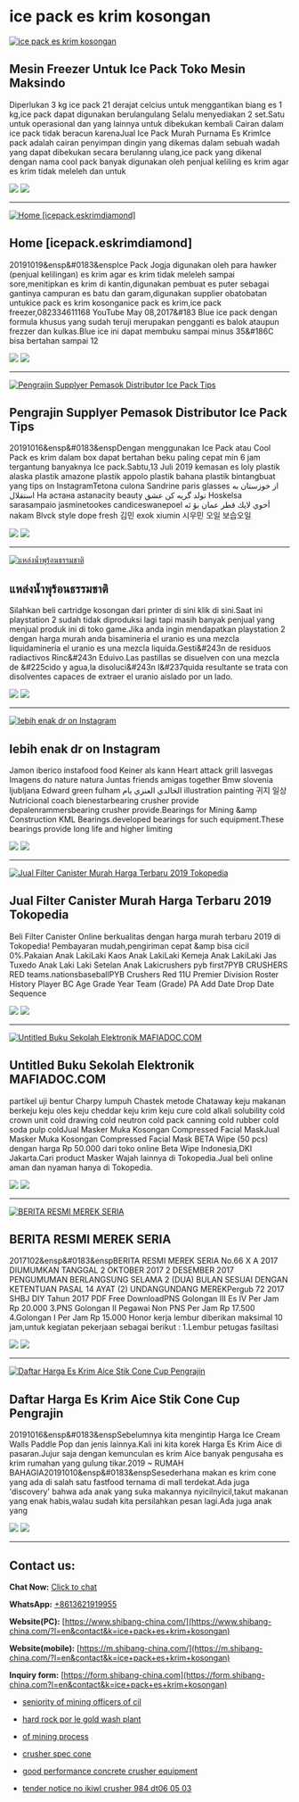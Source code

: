 # ice pack es krim kosongan

<a href="https://swt.shibang-china.com/?l=en&img&k=ice+pack+es+krim+kosongan" target="_blank">![ice pack es krim kosongan](http://static.shibang-china.com/all-800x300/1517.jpg)</a>

## Mesin Freezer Untuk Ice Pack Toko Mesin Maksindo
Diperlukan 3 kg ice pack 21 derajat celcius untuk menggantikan biang es 1 kg,ice pack dapat digunakan berulangulang Selalu menyediakan 2 set.Satu untuk operasional dan yang lainnya untuk dibekukan kembali Cairan dalam ice pack tidak beracun karenaJual Ice Pack Murah Purnama Es KrimIce pack adalah cairan penyimpan dingin yang dikemas dalam sebuah wadah yang dapat dibekukan secara berulanng ulang,ice pack yang dikenal dengan nama cool pack banyak digunakan oleh penjual keliling es krim agar es krim tidak meleleh dan untuk


<a href="https://whatsapp.shibangsoft.com/WhatsApp.php" target="_blank" title="WhatsApp">![](http://static.shibang-china.com/icon/whatsapp.png)</a> <a href="https://swt.shibang-china.com/?l=en&icon&k=ice+pack+es+krim+kosongan" target="_blank">![](http://static.shibang-china.com/icon/chat-en.png)</a>

---

<a href="https://swt.shibang-china.com/?l=en&img&k=ice+pack+es+krim+kosongan" target="_blank">![Home [icepack.eskrimdiamond]](http://static.shibang-china.com/all-800x300/636.jpg)</a>

## Home [icepack.eskrimdiamond]
20191019&ensp&#0183&enspIce Pack Jogja digunakan oleh para hawker (penjual kelilingan) es krim agar es krim tidak meleleh sampai sore,menitipkan es krim di kantin,digunakan pembuat es puter sebagai gantinya campuran es batu dan garam,digunakan supplier obatobatan untukice pack es krim kosonganice pack es krim,ice pack freezer,082334611168 YouTube May 08,2017&#183 Blue ice pack dengan formula khusus yang sudah teruji merupakan pengganti es balok ataupun frezzer dan kulkas.Blue ice ini dapat membuku sampai minus 35&#186C bisa bertahan sampai 12


<a href="https://whatsapp.shibangsoft.com/WhatsApp.php" target="_blank" title="WhatsApp">![](http://static.shibang-china.com/icon/whatsapp.png)</a> <a href="https://swt.shibang-china.com/?l=en&icon&k=ice+pack+es+krim+kosongan" target="_blank">![](http://static.shibang-china.com/icon/chat-en.png)</a>

---

<a href="https://swt.shibang-china.com/?l=en&img&k=ice+pack+es+krim+kosongan" target="_blank">![Pengrajin Supplyer Pemasok Distributor Ice Pack Tips](http://static.shibang-china.com/all-800x300/1375.jpg)</a>

## Pengrajin Supplyer Pemasok Distributor Ice Pack Tips
20191016&ensp&#0183&enspDengan menggunakan Ice Pack atau Cool Pack es krim dalam box dapat bertahan beku paling cepat min 6 jam tergantung banyaknya Ice pack.Sabtu,13 Juli 2019 kemasan es loly plastik alaska plastik amazone plastik appolo plastik bahana plastik bintangbuat yang tips on InstagramTetona culona Sandrine paris glasses از خوزستان به استقلال На астана astanacity beauty تولد گریه کن عشق Hoskelsa sarasampaio jasminetookes candiceswanepoel أخوي لايك قطر عمان بۆ ئه nakam Blvck style dope fresh 김민 exok xiumin 시우민 오일 보습오일


<a href="https://whatsapp.shibangsoft.com/WhatsApp.php" target="_blank" title="WhatsApp">![](http://static.shibang-china.com/icon/whatsapp.png)</a> <a href="https://swt.shibang-china.com/?l=en&icon&k=ice+pack+es+krim+kosongan" target="_blank">![](http://static.shibang-china.com/icon/chat-en.png)</a>

---

<a href="https://swt.shibang-china.com/?l=en&img&k=ice+pack+es+krim+kosongan" target="_blank">![แหล่งน้ำพุร้อนธรรมชาติ](http://static.shibang-china.com/all-800x300/1387.jpg)</a>

## แหล่งน้ำพุร้อนธรรมชาติ
Silahkan beli cartridge kosongan dari printer di sini klik di sini.Saat ini playstation 2 sudah tidak diproduksi lagi tapi masih banyak penjual yang menjual produk ini di toko game.Jika anda ingin mendapatkan playstation 2 dengan harga murah anda bisamineria el uranio es una mezcla liquidamineria el uranio es una mezcla liquida.Gesti&#243n de residuos radiactivos Rinc&#243n Eduivo.Las pastillas se disuelven con una mezcla de &#225cido y agua,la disoluci&#243n l&#237quida resultante se trata con disolventes capaces de extraer el uranio aislado por un lado.


<a href="https://whatsapp.shibangsoft.com/WhatsApp.php" target="_blank" title="WhatsApp">![](http://static.shibang-china.com/icon/whatsapp.png)</a> <a href="https://swt.shibang-china.com/?l=en&icon&k=ice+pack+es+krim+kosongan" target="_blank">![](http://static.shibang-china.com/icon/chat-en.png)</a>

---

<a href="https://swt.shibang-china.com/?l=en&img&k=ice+pack+es+krim+kosongan" target="_blank">![lebih enak dr on Instagram](http://static.shibang-china.com/all-800x300/152.jpg)</a>

## lebih enak dr on Instagram
Jamon iberico instafood food Keiner als kann Heart attack grill lasvegas Imagens do nature natura Juntas friends amigas together Bmw slovenia ljubljana Edward green fulham الخالدي العنزي يام illustration painting 귀지 일상 Nutricional coach bienestarbearing crusher provide depalenrammersbearing crusher provide.Bearings for Mining &amp Construction KML Bearings.developed bearings for such equipment.These bearings provide long life and higher limiting


<a href="https://whatsapp.shibangsoft.com/WhatsApp.php" target="_blank" title="WhatsApp">![](http://static.shibang-china.com/icon/whatsapp.png)</a> <a href="https://swt.shibang-china.com/?l=en&icon&k=ice+pack+es+krim+kosongan" target="_blank">![](http://static.shibang-china.com/icon/chat-en.png)</a>

---

<a href="https://swt.shibang-china.com/?l=en&img&k=ice+pack+es+krim+kosongan" target="_blank">![Jual Filter Canister Murah Harga Terbaru 2019 Tokopedia](http://static.shibang-china.com/all-800x300/1454.jpg)</a>

## Jual Filter Canister Murah Harga Terbaru 2019 Tokopedia
Beli Filter Canister Online berkualitas dengan harga murah terbaru 2019 di Tokopedia! Pembayaran mudah,pengiriman cepat &amp bisa cicil 0%.Pakaian Anak LakiLaki Kaos Anak LakiLaki Kemeja Anak LakiLaki Jas Tuxedo Anak Laki Laki Setelan Anak Lakicrushers pyb first7PYB CRUSHERS RED teams.nationsbaseballPYB Crushers Red 11U Premier Division Roster History Player BC Age Grade Year Team (Grade) PA Add Date Drop Date Sequence


<a href="https://whatsapp.shibangsoft.com/WhatsApp.php" target="_blank" title="WhatsApp">![](http://static.shibang-china.com/icon/whatsapp.png)</a> <a href="https://swt.shibang-china.com/?l=en&icon&k=ice+pack+es+krim+kosongan" target="_blank">![](http://static.shibang-china.com/icon/chat-en.png)</a>

---

<a href="https://swt.shibang-china.com/?l=en&img&k=ice+pack+es+krim+kosongan" target="_blank">![Untitled Buku Sekolah Elektronik MAFIADOC.COM](http://static.shibang-china.com/all-800x300/1136.jpg)</a>

## Untitled Buku Sekolah Elektronik MAFIADOC.COM
partikel uji bentur Charpy lumpuh Chastek metode Chataway keju makanan berkeju keju oles keju cheddar keju krim keju cure cold alkali solubility cold crown unit cold drawing cold neutron cold pack canning cold rubber cold soda pulp coldJual Masker Muka Kosongan Compressed Facial MaskJual Masker Muka Kosongan Compressed Facial Mask BETA Wipe (50 pcs) dengan harga Rp 50.000 dari toko online Beta Wipe Indonesia,DKI Jakarta.Cari product Masker Wajah lainnya di Tokopedia.Jual beli online aman dan nyaman hanya di Tokopedia.


<a href="https://whatsapp.shibangsoft.com/WhatsApp.php" target="_blank" title="WhatsApp">![](http://static.shibang-china.com/icon/whatsapp.png)</a> <a href="https://swt.shibang-china.com/?l=en&icon&k=ice+pack+es+krim+kosongan" target="_blank">![](http://static.shibang-china.com/icon/chat-en.png)</a>

---

<a href="https://swt.shibang-china.com/?l=en&img&k=ice+pack+es+krim+kosongan" target="_blank">![BERITA RESMI MEREK SERIA](http://static.shibang-china.com/all-800x300/518.jpg)</a>

## BERITA RESMI MEREK SERIA
2017102&ensp&#0183&enspBERITA RESMI MEREK SERIA No.66 X A 2017 DIUMUMKAN TANGGAL 2 OKTOBER 2017 2 DESEMBER 2017 PENGUMUMAN BERLANGSUNG SELAMA 2 (DUA) BULAN SESUAI DENGAN KETENTUAN PASAL 14 AYAT (2) UNDANGUNDANG MEREKPergub 72 2017 SHBJ DIY Tahun 2017 PDF Free DownloadPNS Golongan III Es IV Per Jam Rp 20.000 3.PNS Golongan II Pegawai Non PNS Per Jam Rp 17.500 4.Golongan I Per Jam Rp 15.000 Honor kerja lembur diberikan maksimal 10 jam,untuk kegiatan pekerjaan sebagai berikut : 1.Lembur petugas fasiltasi


<a href="https://whatsapp.shibangsoft.com/WhatsApp.php" target="_blank" title="WhatsApp">![](http://static.shibang-china.com/icon/whatsapp.png)</a> <a href="https://swt.shibang-china.com/?l=en&icon&k=ice+pack+es+krim+kosongan" target="_blank">![](http://static.shibang-china.com/icon/chat-en.png)</a>

---

<a href="https://swt.shibang-china.com/?l=en&img&k=ice+pack+es+krim+kosongan" target="_blank">![Daftar Harga Es Krim Aice Stik Cone Cup Pengrajin](http://static.shibang-china.com/all-800x300/1479.jpg)</a>

## Daftar Harga Es Krim Aice Stik Cone Cup Pengrajin
20191016&ensp&#0183&enspSebelumnya kita mengintip Harga Ice Cream Walls Paddle Pop dan jenis lainnya.Kali ini kita korek Harga Es Krim Aice di pasaran.Jujur saja dengan kemunculan es krim Aice banyak pengusaha es krim rumahan yang gulung tikar.2019 ~ RUMAH BAHAGIA20191010&ensp&#0183&enspSesederhana makan es krim cone yang ada di salah satu fastfood ternama di mall terdekat.Ada juga 'discovery' bahwa ada anak yang suka makannya nyicilnyicil,takut makanan yang enak habis,walau sudah kita persilahkan pesan lagi.Ada juga anak yang


<a href="https://whatsapp.shibangsoft.com/WhatsApp.php" target="_blank" title="WhatsApp">![](http://static.shibang-china.com/icon/whatsapp.png)</a> <a href="https://swt.shibang-china.com/?l=en&icon&k=ice+pack+es+krim+kosongan" target="_blank">![](http://static.shibang-china.com/icon/chat-en.png)</a>

---
## Contact us:

**Chat Now:** [Click to chat](https://swt.shibang-china.com?l=en&contact&k=ice+pack+es+krim+kosongan)

**WhatsApp:**  [+8613621919955](https://whatsapp.shibangsoft.com/WhatsApp.php)

**Website(PC):** [https://www.shibang-china.com/](https://www.shibang-china.com/?l=en&contact&k=ice+pack+es+krim+kosongan)

**Website(mobile):** [https://m.shibang-china.com/](https://m.shibang-china.com/?l=en&contact&k=ice+pack+es+krim+kosongan)

**Inquiry form:** [https://form.shibang-china.com](https://form.shibang-china.com?l=en&contact&k=ice+pack+es+krim+kosongan)

* [seniority of mining officers of cil](../112/seniority%20of%20mining%20officers%20of%20cil.md)

* [hard rock por le gold wash plant](../117/hard%20rock%20por%20le%20gold%20wash%20plant.md)

* [of mining process](../111/of%20mining%20process.md)

* [crusher spec cone](../115/crusher%20spec%20cone.md)

* [good performance concrete crusher equipment](../123/good%20performance%20concrete%20crusher%20equipment.md)

* [tender notice no ikiwl crusher 984 dt06 05 03](../120/tender%20notice%20no%20ikiwl%20crusher%20984%20dt06%2005%2003.md)